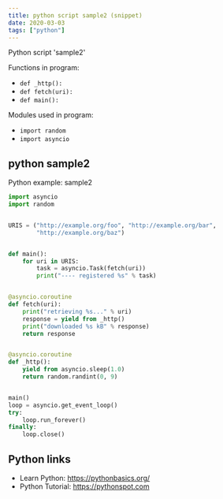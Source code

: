 ```yaml
---
title: python script sample2 (snippet)
date: 2020-03-03
tags: ["python"]
---
```

Python script 'sample2'

Functions in program: 
* `def _http():`
* `def fetch(uri):`
* `def main():`

Modules used in program: 
* `import random`
* `import asyncio`

## python sample2

Python example: sample2

```python
import asyncio
import random


URIS = ("http://example.org/foo", "http://example.org/bar",
        "http://example.org/baz")


def main():
    for uri in URIS:
        task = asyncio.Task(fetch(uri))
        print("---- registered %s" % task)


@asyncio.coroutine
def fetch(uri):
    print("retrieving %s..." % uri)
    response = yield from _http()
    print("downloaded %s kB" % response)
    return response


@asyncio.coroutine
def _http():
    yield from asyncio.sleep(1.0)
    return random.randint(0, 9)


main()
loop = asyncio.get_event_loop()
try:
    loop.run_forever()
finally:
    loop.close()


```

## Python links

- Learn Python: https://pythonbasics.org/
- Python Tutorial: https://pythonspot.com
